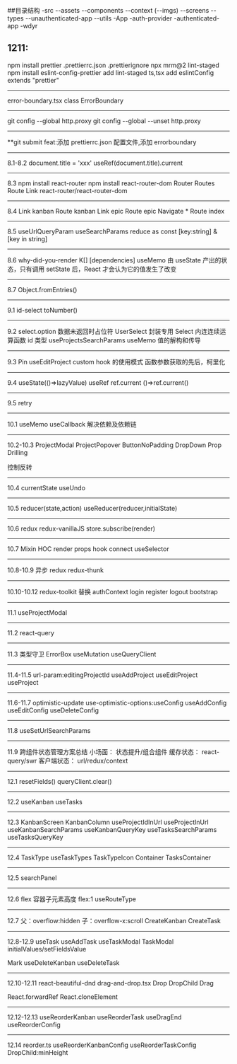 ##目录结构
-src
--assets
--components
--context
(--imgs)
--screens
--types
--unauthenticated-app
--utils
-App
-auth-provider
-authenticated-app
-wdyr

## 1211:

npm install prettier
.prettierrc.json
.prettierignore
npx mrm@2 lint-staged
npm install eslint-config-prettier
add lint-staged ts,tsx
add eslintConfig extends "prettier"

---

error-boundary.tsx
class ErrorBoundary

---

git config --global http.proxy
git config --global --unset http.proxy

---

\*\*git submit feat:添加 prettierrc.json 配置文件,添加 errorboundary

---

8.1-8.2
document.title = 'xxx'
useRef(document.title).current

---

8.3
npm install react-router
npm install react-router-dom
Router Routes Route Link
react-router/react-router-dom

---

8.4
Link kanban
Route kanban
Link epic
Route epic
Navigate \*
Route index

---

8.5
useUrlQueryParam
useSearchParams
reduce
as const
[key:string] & [key in string]

---

8.6
why-did-you-render
K[]
[dependencies]
useMemo
由 useState 产出的状态，只有调用 setState 后，React 才会认为它的值发生了改变

---

8.7
Object.fromEntries()

---

9.1
id-select
toNumber()

---

9.2
select.option 数据未返回时占位符
UserSelect 封装专用 Select
内连连续运算函数
id 类型
useProjectsSearchParams
useMemo 值的解构和传导

---

9.3
Pin
useEditProject
custom hook 的使用模式
函数参数获取的先后，柯里化

---

9.4
useState(()=>lazyValue)
useRef
ref.current
()=>ref.current()

---

9.5
retry

---

10.1
useMemo
useCallback 解决依赖及依赖链

---

10.2-10.3
ProjectModal
ProjectPopover
ButtonNoPadding
DropDown
Prop Drilling

控制反转

---

10.4
currentState
useUndo

---

10.5
reducer(state,action)
useReducer(reducer,initialState)

---

10.6
redux
redux-vanillaJS
store.subscribe(render)

---

10.7
Mixin
HOC
render props
hook
connect
useSelector

---

10.8-10.9
异步 redux
redux-thunk

---

10.10-10.12
redux-toolkit
替换 authContext
login
register
logout
bootstrap

---

11.1
useProjectModal

---

11.2
react-query

---

11.3
类型守卫
ErrorBox
useMutation
useQueryClient

---

11.4-11.5
url-param:editingProjectId
useAddProject
useEditProject
useProject

---

11.6-11.7
optimistic-update
use-optimistic-options:useConfig
useAddConfig
useEditConfig
useDeleteConfig

---

11.8
useSetUrlSearchParams

---

11.9
跨组件状态管理方案总结
小场面：
状态提升/组合组件
缓存状态：
react-query/swr
客户端状态：
url/redux/context

---

12.1
resetFields()
queryClient.clear()

---

12.2
useKanban
useTasks

---

12.3
KanbanScreen
KanbanColumn
useProjectIdInUrl
useProjectInUrl
useKanbanSearchParams
useKanbanQueryKey
useTasksSearchParams
useTasksQueryKey

---

12.4
TaskType
useTaskTypes
TaskTypeIcon
Container
TasksContainer

---

12.5
searchPanel

---

12.6
flex 容器子元素高度
flex:1
useRouteType

---

12.7
父：overflow:hidden
子：overflow-x:scroll
CreateKanban
CreateTask

---

12.8-12.9
useTask
useAddTask
useTaskModal
TaskModal
initialValues/setFieldsValue

Mark
useDeleteKanban
useDeleteTask

---

12.10-12.11
react-beautiful-dnd
drag-and-drop.tsx
Drop
DropChild
Drag

React.forwardRef
React.cloneElement

---

12.12-12.13
useReorderKanban
useReorderTask
useDragEnd
useReorderConfig

---

12.14
reorder.ts
useReorderKanbanConfig
useReorderTaskConfig
DropChild:minHeight
